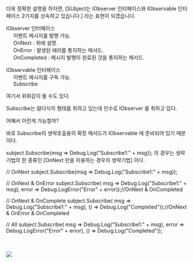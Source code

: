 더욱 정확한 설명을 하자면, [SUbject는 IObserver 인터페이스와 IObservable 인터페이스 2가지를 상속하고 있습니다.] 라는 표현이 되겠습니다.

IObserver 인터페이스<br>
&nbsp;&nbsp;&nbsp;&nbsp;&nbsp;이벤트 메시지를 발행 가능.<br>
&nbsp;&nbsp;&nbsp;&nbsp;&nbsp;OnNext : 위에 설명.<br>
&nbsp;&nbsp;&nbsp;&nbsp;&nbsp;OnError : 발생된 에러를 통지하는 메서드.<br>
&nbsp;&nbsp;&nbsp;&nbsp;&nbsp;OnCompleted : 메시지 발행이 완료된 것을 통지하는 메서드.<br>

IObservable 인터페이스<br>
&nbsp;&nbsp;&nbsp;&nbsp;&nbsp;이벤트 메시지를 구독 가능.<br>
&nbsp;&nbsp;&nbsp;&nbsp;&nbsp;Subscribe<br>

여기서 위화감이 들 수도 있다.

Subscribe는 람다식의 형태를 취하고 있는데 인수로 IObserver 를 취하고 있다.

어째서 이런게 가능할까?

바로 Subscribe의 생략호출용의 확장 메서드가 IObservable 에 준비되어 있기 때문이다.

subject.Subscribe(msg => Debug.Log("Subscribe1:" + msg));
의 경우는 생략 기법의 한 종류인 [OnNext 만을 이용하는 경우의 생략기법] 이다.

// OnNext
subject.Subscribe(msg => Debug.Log("Subscribe1:" + msg));

// OnNext & OnError
subject.Subscribe(
    msg => Debug.Log("Subscribe1:" + msg),
    error => Debug.LogError("Error" + error));//OnNext & OnCompleted

// OnNext & OnComplete
subject.Subscribe(
    msg => Debug.Log("Subscribe1:" + msg),
    () => Debug.Log("Completed"));//OnNext & OnError & OnCompleted

// All
subject.Subscribe(
    msg => Debug.Log("Subscribe1:" + msg),
    error => Debug.LogError("Error" + error),
    () => Debug.Log("Completed"));

<br><br>
<img src="https://user-images.githubusercontent.com/42706180/45212467-f13bc280-b2cf-11e8-8500-a1a778dc8ece.png">
